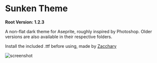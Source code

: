 # Sunken Theme

**Root Version: 1.2.3**

A non-flat dark theme for Aseprite, roughly inspired by Photoshop.
Older versions are also available in their respective folders.

Install the included .ttf before using, made by [Zacchary](http://zaccharydempseyplante.ca)

![screenshot](https://github.com/Lyutria/aseprite-sunken-theme/raw/master/screenshot.png)